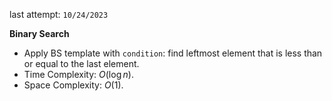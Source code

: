 last attempt: `10/24/2023`

**Binary Search**
- Apply BS template with `condition`: find leftmost element that is less than or equal to the last element. 
- Time Complexity: $O(\log n)$. 
- Space Complexity: $O(1)$. 
